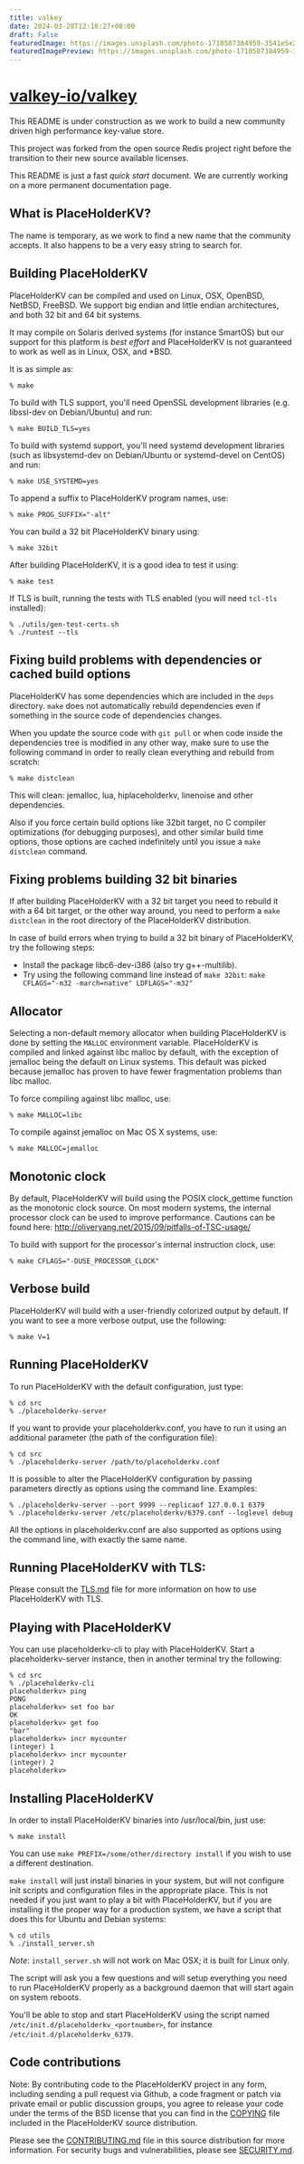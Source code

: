 ```yaml
---
title: valkey
date: 2024-03-28T12:16:27+08:00
draft: False
featuredImage: https://images.unsplash.com/photo-1710587384959-3541e5e27999?ixid=M3w0NjAwMjJ8MHwxfHJhbmRvbXx8fHx8fHx8fDE3MTE1OTkyNzh8&ixlib=rb-4.0.3
featuredImagePreview: https://images.unsplash.com/photo-1710587384959-3541e5e27999?ixid=M3w0NjAwMjJ8MHwxfHJhbmRvbXx8fHx8fHx8fDE3MTE1OTkyNzh8&ixlib=rb-4.0.3
---
```


# [valkey-io/valkey](https://github.com/valkey-io/valkey)

This README is under construction as we work to build a new community driven high performance key-value store.

This project was forked from the open source Redis project right before the transition to their new source available licenses.

This README is just a fast *quick start* document. We are currently working on a more permanent documentation page.

What is PlaceHolderKV?
--------------
The name is temporary, as we work to find a new name that the community accepts. It also happens to be a very easy string to search for. 

Building PlaceHolderKV
--------------

PlaceHolderKV can be compiled and used on Linux, OSX, OpenBSD, NetBSD, FreeBSD.
We support big endian and little endian architectures, and both 32 bit
and 64 bit systems.

It may compile on Solaris derived systems (for instance SmartOS) but our
support for this platform is *best effort* and PlaceHolderKV is not guaranteed to
work as well as in Linux, OSX, and \*BSD.

It is as simple as:

    % make

To build with TLS support, you'll need OpenSSL development libraries (e.g.
libssl-dev on Debian/Ubuntu) and run:

    % make BUILD_TLS=yes

To build with systemd support, you'll need systemd development libraries (such 
as libsystemd-dev on Debian/Ubuntu or systemd-devel on CentOS) and run:

    % make USE_SYSTEMD=yes

To append a suffix to PlaceHolderKV program names, use:

    % make PROG_SUFFIX="-alt"

You can build a 32 bit PlaceHolderKV binary using:

    % make 32bit

After building PlaceHolderKV, it is a good idea to test it using:

    % make test

If TLS is built, running the tests with TLS enabled (you will need `tcl-tls`
installed):

    % ./utils/gen-test-certs.sh
    % ./runtest --tls


Fixing build problems with dependencies or cached build options
---------

PlaceHolderKV has some dependencies which are included in the `deps` directory.
`make` does not automatically rebuild dependencies even if something in
the source code of dependencies changes.

When you update the source code with `git pull` or when code inside the
dependencies tree is modified in any other way, make sure to use the following
command in order to really clean everything and rebuild from scratch:

    % make distclean

This will clean: jemalloc, lua, hiplaceholderkv, linenoise and other dependencies.

Also if you force certain build options like 32bit target, no C compiler
optimizations (for debugging purposes), and other similar build time options,
those options are cached indefinitely until you issue a `make distclean`
command.

Fixing problems building 32 bit binaries
---------

If after building PlaceHolderKV with a 32 bit target you need to rebuild it
with a 64 bit target, or the other way around, you need to perform a
`make distclean` in the root directory of the PlaceHolderKV distribution.

In case of build errors when trying to build a 32 bit binary of PlaceHolderKV, try
the following steps:

* Install the package libc6-dev-i386 (also try g++-multilib).
* Try using the following command line instead of `make 32bit`:
  `make CFLAGS="-m32 -march=native" LDFLAGS="-m32"`

Allocator
---------

Selecting a non-default memory allocator when building PlaceHolderKV is done by setting
the `MALLOC` environment variable. PlaceHolderKV is compiled and linked against libc
malloc by default, with the exception of jemalloc being the default on Linux
systems. This default was picked because jemalloc has proven to have fewer
fragmentation problems than libc malloc.

To force compiling against libc malloc, use:

    % make MALLOC=libc

To compile against jemalloc on Mac OS X systems, use:

    % make MALLOC=jemalloc

Monotonic clock
---------------

By default, PlaceHolderKV will build using the POSIX clock_gettime function as the
monotonic clock source.  On most modern systems, the internal processor clock
can be used to improve performance.  Cautions can be found here: 
    http://oliveryang.net/2015/09/pitfalls-of-TSC-usage/

To build with support for the processor's internal instruction clock, use:

    % make CFLAGS="-DUSE_PROCESSOR_CLOCK"

Verbose build
-------------

PlaceHolderKV will build with a user-friendly colorized output by default.
If you want to see a more verbose output, use the following:

    % make V=1

Running PlaceHolderKV
-------------

To run PlaceHolderKV with the default configuration, just type:

    % cd src
    % ./placeholderkv-server

If you want to provide your placeholderkv.conf, you have to run it using an additional
parameter (the path of the configuration file):

    % cd src
    % ./placeholderkv-server /path/to/placeholderkv.conf

It is possible to alter the PlaceHolderKV configuration by passing parameters directly
as options using the command line. Examples:

    % ./placeholderkv-server --port 9999 --replicaof 127.0.0.1 6379
    % ./placeholderkv-server /etc/placeholderkv/6379.conf --loglevel debug

All the options in placeholderkv.conf are also supported as options using the command
line, with exactly the same name.

Running PlaceHolderKV with TLS:
------------------

Please consult the [TLS.md](TLS.md) file for more information on
how to use PlaceHolderKV with TLS.

Playing with PlaceHolderKV
------------------

You can use placeholderkv-cli to play with PlaceHolderKV. Start a placeholderkv-server instance,
then in another terminal try the following:

    % cd src
    % ./placeholderkv-cli
    placeholderkv> ping
    PONG
    placeholderkv> set foo bar
    OK
    placeholderkv> get foo
    "bar"
    placeholderkv> incr mycounter
    (integer) 1
    placeholderkv> incr mycounter
    (integer) 2
    placeholderkv>

Installing PlaceHolderKV
-----------------

In order to install PlaceHolderKV binaries into /usr/local/bin, just use:

    % make install

You can use `make PREFIX=/some/other/directory install` if you wish to use a
different destination.

`make install` will just install binaries in your system, but will not configure
init scripts and configuration files in the appropriate place. This is not
needed if you just want to play a bit with PlaceHolderKV, but if you are installing
it the proper way for a production system, we have a script that does this
for Ubuntu and Debian systems:

    % cd utils
    % ./install_server.sh

_Note_: `install_server.sh` will not work on Mac OSX; it is built for Linux only.

The script will ask you a few questions and will setup everything you need
to run PlaceHolderKV properly as a background daemon that will start again on
system reboots.

You'll be able to stop and start PlaceHolderKV using the script named
`/etc/init.d/placeholderkv_<portnumber>`, for instance `/etc/init.d/placeholderkv_6379`.

Code contributions
-----------------

Note: By contributing code to the PlaceHolderKV project in any form, including sending
a pull request via Github, a code fragment or patch via private email or
public discussion groups, you agree to release your code under the terms
of the BSD license that you can find in the [COPYING][1] file included in the PlaceHolderKV
source distribution.

Please see the [CONTRIBUTING.md][2] file in this source distribution for more
information. For security bugs and vulnerabilities, please see [SECURITY.md][3].

[1]: https://github.com/madolson/placeholderkv/blob/unstable/COPYING
[2]: https://github.com/madolson/placeholderkv/blob/unstable/CONTRIBUTING.md
[3]: https://github.com/madolson/placeholderkv/blob/unstable/SECURITY.md
